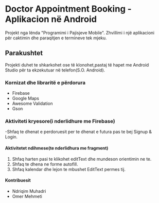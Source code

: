 # Doctor Appointment Booking - Aplikacion në Android
Projekt nga lënda "Programimi i Pajisjeve Mobile". Zhvillimi i një aplikacioni për
caktimin dhe paraqitjen e termineve tek mjeku.

## Parakushtet
Projekti duhet te shkarkohet ose të klonohet,pastaj të hapet me Android Studio për ta ekzekutuar në telefon(S.O. Android).

### Kornizat dhe libraritë e përdorura
- Firebase
- Google Maps
- Awesome Validation
- Gson

### Aktiviteti kryesore(i nderlidhure me Firebase)

-Shfaq te dhenat e perdoruesit per te dhenat e futura pas te bej Signup & Login.

#### Aktivitetet ndihmese(te nderlidhura me fragment)

1. Shfaq harten pasi te klikohet editText dhe mundeson orientimin ne te.
2. Shfaq te dhena ne forme autofill.
3. Shfaq kalendar dhe lejon te mbushet EditText permes tij.



#### Kontribuesit
 * Ndriqim Muhadri
 * Omer Mehmeti
